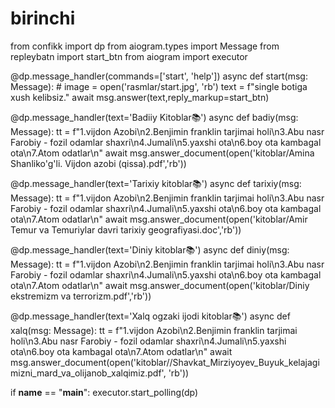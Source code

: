 # birinchi
from confikk import dp
from aiogram.types import Message
from repleybatn import start_btn
from aiogram import executor


@dp.message_handler(commands=['start', 'help'])
async def start(msg: Message):
    # image = open('rasmlar/start.jpg', 'rb')
    text = f"single botiga xush kelibsiz."
    await msg.answer(text,reply_markup=start_btn)


@dp.message_handler(text='Badiiy Kitoblar📚')
async def badiy(msg: Message):
    tt = f"1.vijdon Azobi\n2.Benjimin franklin tarjimai holi\n3.Abu nasr Farobiy - fozil odamlar shaxri\n4.Jumali\n5.yaxshi ota\n6.boy ota kambagal ota\n7.Atom odatlar\n"
    await msg.answer_document(open('kitoblar/Amina Shanliko\'g\'li. Vijdon azobi (qissa).pdf','rb'))

@dp.message_handler(text='Tarixiy kitoblar📚')
async def tarixiy(msg: Message):
    tt = f"1.vijdon Azobi\n2.Benjimin franklin tarjimai holi\n3.Abu nasr Farobiy - fozil odamlar shaxri\n4.Jumali\n5.yaxshi ota\n6.boy ota kambagal ota\n7.Atom odatlar\n"
    await msg.answer_document(open('kitoblar/Amir Temur va Temuriylar davri tarixiy geografiyasi.doc','rb'))

@dp.message_handler(text='Diniy kitoblar📚')
async def diniy(msg: Message):
    tt = f"1.vijdon Azobi\n2.Benjimin franklin tarjimai holi\n3.Abu nasr Farobiy - fozil odamlar shaxri\n4.Jumali\n5.yaxshi ota\n6.boy ota kambagal ota\n7.Atom odatlar\n"
    await msg.answer_document(open('kitoblar/Diniy ekstremizm va terrorizm.pdf','rb'))

@dp.message_handler(text='Xalq ogzaki ijodi kitoblar📚')
async def xalq(msg: Message):
        tt = f"1.vijdon Azobi\n2.Benjimin franklin tarjimai holi\n3.Abu nasr Farobiy - fozil odamlar shaxri\n4.Jumali\n5.yaxshi ota\n6.boy ota kambagal ota\n7.Atom odatlar\n"
        await msg.answer_document(open('kitoblar//Shavkat_Mirziyoyev_Buyuk_kelajagimizni_mard_va_olijanob_xalqimiz.pdf', 'rb'))

if __name__ == "__main__":
    executor.start_polling(dp)
